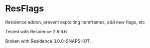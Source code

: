 ResFlags
========

Residence addon, prevent exploiting itemframes, add new flags, etc

Tested with Residence 2.6.6.6.

Broken with Residence 3.0.0-SNAPSHOT.
